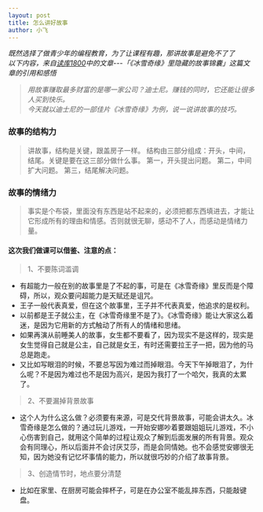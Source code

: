 ```yaml
---
layout: post
title: 怎么讲好故事
author: 小飞
---
```


*既然选择了做青少年的编程教育，为了让课程有趣，那讲故事是避免不了了*  
*以下内容，来自[读库1800](http://www.duku.cn/product-2363.html)中的文章---「《冰雪奇缘》里隐藏的故事锦囊」这篇文章的引用和感悟*

>*用故事赚取最多财富的是哪一家公司？迪士尼。赚钱的同时，它还能让很多人买到快乐。  
>今天就以迪士尼的一部佳片《冰雪奇缘》为例，说一说讲故事的技巧。*

>
### 故事的结构力
>讲故事，结构是关键，跟盖房子一样。
>结构由三部分组成：开头，中间，结尾。关键是要在这三部分做什么事。
>第一，开头提出问题。
>第二，中间扩大问题。
>第三，结尾解决问题。
### 故事的情绪力
>事实是个布袋，里面没有东西是站不起来的，必须把都东西填进去，才能让它形成所有的理由和情感。否则就很无聊，感动不了人，而感动是情绪力量。
#### 这次我们做课可以借鉴、注意的点：  
> 1、不要陈词滥调  
- 有超能力一般在别的故事里是了不起的事，可是在《冰雪奇缘》里反而是个障碍，所以，观众要问超能力是天赋还是诅咒。  
- 王子一般代表真爱，但在这个故事里，王子并不代表真爱，他追求的是权利。  
- 以前都是王子就公主，在《冰雪奇缘里不是了》。《冰雪奇缘》能让大家这么着迷，是因为它用新的方式触动了所有人的情绪和思绪。  
- 如果再演从前睡美人的故事，女生都不要看了，因为现实不是这样的，现实是女生觉得自己就是公主，自己就是女王，有时还需要拉王子一把，因为他的马总是跑走。  
- 又比如写眼泪的时候，不要总写因为难过而掉眼泪。今天下午掉眼泪了，为什么呢？不是因为难过也不是因为高兴，是因为我打了一个哈欠，我真的太累了。 
> 2、不要漏掉背景故事  
- 这个人为什么这么做？必须要有来源，可是交代背景故事，可能会讲太久。冰雪奇缘是怎么做的？通过玩儿游戏，一开始安娜吵着要跟姐姐玩儿游戏，不小心伤害到自己，就用这个简单的过程让观众了解到后面发展的所有背景。观众会有同理心，所以后面并不会讨厌艾莎，而是会同情她。也不会感觉安娜很无知，因为她没有记忆坏事情的能力，所以就很巧妙的介绍了故事背景。
> 3、创造情节时，地点要分清楚
- 比如在家里、在厨房可能会摔杯子，可是在办公室不能乱摔东西，只能敲键盘。
